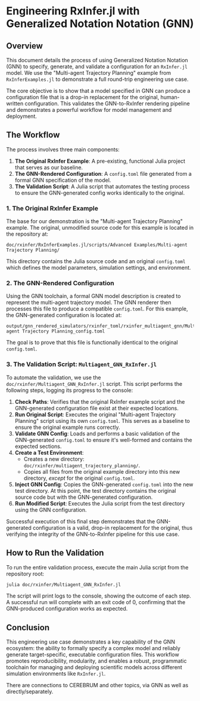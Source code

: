 # Engineering RxInfer.jl with Generalized Notation Notation (GNN)

## Overview

This document details the process of using Generalized Notation Notation (GNN) to specify, generate, and validate a configuration for an `RxInfer.jl` model. We use the "Multi-agent Trajectory Planning" example from `RxInferExamples.jl` to demonstrate a full round-trip engineering use case.

The core objective is to show that a model specified in GNN can produce a configuration file that is a drop-in replacement for the original, human-written configuration. This validates the GNN-to-RxInfer rendering pipeline and demonstrates a powerful workflow for model management and deployment.

## The Workflow

The process involves three main components:
1.  **The Original RxInfer Example**: A pre-existing, functional Julia project that serves as our baseline.
2.  **The GNN-Rendered Configuration**: A `config.toml` file generated from a formal GNN specification of the model.
3.  **The Validation Script**: A Julia script that automates the testing process to ensure the GNN-generated config works identically to the original.

### 1. The Original RxInfer Example

The base for our demonstration is the "Multi-agent Trajectory Planning" example. The original, unmodified source code for this example is located in the repository at:

```
doc/rxinfer/RxInferExamples.jl/scripts/Advanced Examples/Multi-agent Trajectory Planning/
```

This directory contains the Julia source code and an original `config.toml` which defines the model parameters, simulation settings, and environment.

### 2. The GNN-Rendered Configuration

Using the GNN toolchain, a formal GNN model description is created to represent the multi-agent trajectory model. The GNN renderer then processes this file to produce a compatible `config.toml`. For this example, the GNN-generated configuration is located at:

```
output/gnn_rendered_simulators/rxinfer_toml/rxinfer_multiagent_gnn/Multi-agent Trajectory Planning_config.toml
```

The goal is to prove that this file is functionally identical to the original `config.toml`.

### 3. The Validation Script: `Multiagent_GNN_RxInfer.jl`

To automate the validation, we use the `doc/rxinfer/Multiagent_GNN_RxInfer.jl` script. This script performs the following steps, logging its progress to the console:

1.  **Check Paths**: Verifies that the original RxInfer example script and the GNN-generated configuration file exist at their expected locations.
2.  **Run Original Script**: Executes the original "Multi-agent Trajectory Planning" script using its own `config.toml`. This serves as a baseline to ensure the original example runs correctly.
3.  **Validate GNN Config**: Loads and performs a basic validation of the GNN-generated `config.toml` to ensure it's well-formed and contains the expected sections.
4.  **Create a Test Environment**:
    *   Creates a new directory: `doc/rxinfer/multiagent_trajectory_planning/`.
    *   Copies all files from the original example directory into this new directory, *except* for the original `config.toml`.
5.  **Inject GNN Config**: Copies the GNN-generated `config.toml` into the new test directory. At this point, the test directory contains the original source code but with the GNN-generated configuration.
6.  **Run Modified Script**: Executes the Julia script from the test directory using the GNN configuration.

Successful execution of this final step demonstrates that the GNN-generated configuration is a valid, drop-in replacement for the original, thus verifying the integrity of the GNN-to-RxInfer pipeline for this use case.

## How to Run the Validation

To run the entire validation process, execute the main Julia script from the repository root:

```bash
julia doc/rxinfer/Multiagent_GNN_RxInfer.jl
```

The script will print logs to the console, showing the outcome of each step. A successful run will complete with an exit code of 0, confirming that the GNN-produced configuration works as expected.

## Conclusion

This engineering use case demonstrates a key capability of the GNN ecosystem: the ability to formally specify a complex model and reliably generate target-specific, executable configuration files. This workflow promotes reproducibility, modularity, and enables a robust, programmatic toolchain for managing and deploying scientific models across different simulation environments like `RxInfer.jl`.

There are connections to CEREBRUM and other topics, via GNN as well as directly/separately. 
